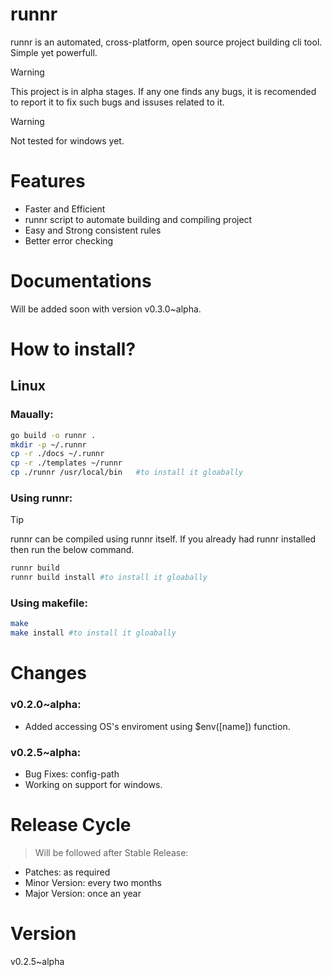 # runnr
runnr is an automated, cross-platform, open source project building cli tool. Simple yet powerfull.

>[!WARNING]
>This project is in alpha stages. If any one finds any bugs, it is recomended to report it to fix such bugs and issuses related to it.

>[!WARNING]
>Not tested for windows yet.

# Features

+ Faster and Efficient
+ runnr script to automate building and compiling project
+ Easy and Strong consistent rules
+ Better error checking

# Documentations

Will be added soon with version v0.3.0~alpha.

# How to install?

## Linux
### Maually:
```bash
go build -o runnr .
mkdir -p ~/.runnr
cp -r ./docs ~/.runnr
cp -r ./templates ~/runnr
cp ./runnr /usr/local/bin   #to install it gloabally
```

### Using runnr:
>[!TIP]
>runnr can be compiled using runnr itself. If you already had runnr installed then run the below command.

```bash
runnr build
runnr build install #to install it gloabally
```

### Using makefile:
```bash
make
make install #to install it gloabally
```

# Changes

### v0.2.0~alpha:

+ Added accessing OS's enviroment using $env([name]) function.

### v0.2.5~alpha:

+ Bug Fixes: config-path
+ Working on support for windows.

# Release Cycle

>Will be followed after Stable Release:
+ Patches: as required
+ Minor Version: every two months
+ Major Version: once an year

# Version

v0.2.5~alpha
